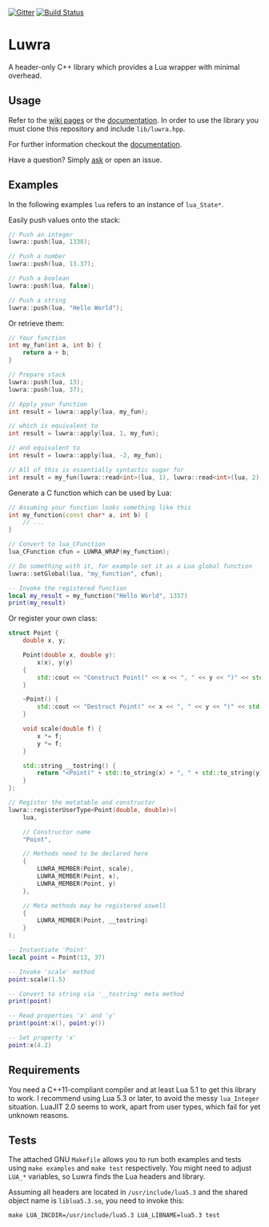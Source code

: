 [![Gitter](https://badges.gitter.im/Join%20Chat.svg)](https://gitter.im/vapourismo/luwra)
[![Build Status](https://travis-ci.org/vapourismo/luwra.svg?branch=master)](https://travis-ci.org/vapourismo/luwra)
# Luwra
A header-only C++ library which provides a Lua wrapper with minimal overhead.

## Usage
Refer to the [wiki pages](https://github.com/vapourismo/luwra/wiki) or the
[documentation](http://vapourismo.github.io/luwra/docs). In order to use the library you must clone this
repository and include `lib/luwra.hpp`.

For further information checkout the [documentation](http://luwra.vprsm.de/).

Have a question? Simply [ask](https://gitter.im/vapourismo/luwra) or open an issue.

## Examples
In the following examples `lua` refers to an instance of `lua_State*`.

Easily push values onto the stack:

```c++
// Push an integer
luwra::push(lua, 1338);

// Push a number
luwra::push(lua, 13.37);

// Push a boolean
luwra::push(lua, false);

// Push a string
luwra::push(lua, "Hello World");
```

Or retrieve them:

```c++
// Your function
int my_fun(int a, int b) {
    return a + b;
}

// Prepare stack
luwra::push(lua, 13);
luwra::push(lua, 37);

// Apply your function
int result = luwra::apply(lua, my_fun);

// which is equivalent to
int result = luwra::apply(lua, 1, my_fun);

// and equivalent to
int result = luwra::apply(lua, -2, my_fun);

// All of this is essentially syntactic sugar for
int result = my_fun(luwra::read<int>(lua, 1), luwra::read<int>(lua, 2));
```

Generate a C function which can be used by Lua:

```c++
// Assuming your function looks something like this
int my_function(const char* a, int b) {
    // ...
}

// Convert to lua_CFunction
lua_CFunction cfun = LUWRA_WRAP(my_function);

// Do something with it, for example set it as a Lua global function
luwra::setGlobal(lua, "my_function", cfun);
```

```lua
-- Invoke the registered function
local my_result = my_function("Hello World", 1337)
print(my_result)
```

Or register your own class:

```c++
struct Point {
    double x, y;

    Point(double x, double y):
        x(x), y(y)
    {
        std::cout << "Construct Point(" << x << ", " << y << ")" << std::endl;
    }

    ~Point() {
        std::cout << "Destruct Point(" << x << ", " << y << ")" << std::endl;
    }

    void scale(double f) {
        x *= f;
        y *= f;
    }

    std::string __tostring() {
        return "<Point(" + std::to_string(x) + ", " + std::to_string(y) + ")>";
    }
};

// Register the metatable and constructor
luwra::registerUserType<Point(double, double)>(
    lua,

    // Constructor name
    "Point",

    // Methods need to be declared here
    {
        LUWRA_MEMBER(Point, scale),
        LUWRA_MEMBER(Point, x),
        LUWRA_MEMBER(Point, y)
    },

    // Meta methods may be registered aswell
    {
        LUWRA_MEMBER(Point, __tostring)
    }
);
```

```lua
-- Instantiate 'Point'
local point = Point(13, 37)

-- Invoke 'scale' method
point:scale(1.5)

-- Convert to string via '__tostring' meta method
print(point)

-- Read properties 'x' and 'y'
print(point:x(), point:y())

-- Set property 'x'
point:x(4.2)
```

## Requirements
You need a C++11-compliant compiler and at least Lua 5.1 to get this library to work. I recommend
using Lua 5.3 or later, to avoid the messy `lua_Integer` situation. LuaJIT 2.0 seems to work, apart
from user types, which fail for yet unknown reasons.

## Tests
The attached GNU `Makefile` allows you to run both examples and tests using `make examples` and
`make test` respectively. You might need to adjust `LUA_*` variables, so Luwra finds the
Lua headers and library.

Assuming all headers are located in `/usr/include/lua5.3` and the shared object name is
`liblua5.3.so`, you need to invoke this:

```
make LUA_INCDIR=/usr/include/lua5.3 LUA_LIBNAME=lua5.3 test
```
